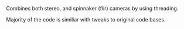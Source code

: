 Combines both stereo, and spinnaker (flir) cameras by using threading.

Majority of the code is similiar with tweaks to original code bases.
